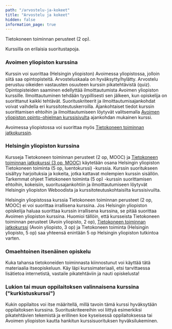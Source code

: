 ```yaml
---
path: "/arvostelu-ja-kokeet"
title: "Arvostelu ja kokeet"
hidden: false
information_page: true
---
```


Tietokoneen toiminnan perusteet (2 op). 

Kurssilla on erilaisia suoritustapoja.

### Avoimen yliopiston kurssina
Kurssin voi suorittaa (Helsingin yliopiston) Avoimessa yliopistossa, jolloin siitä saa opintopisteitä. Arvosteluskaala on hyväksytty/hylätty. Arvostelu perustuu oikeiden vastausten osuuteen kurssin pikatehtävistä (quiz). Opintopisteiden saaminen edellyttää ilmoittautumista Avoimen yliopiston kurssille. Ilmoittautuminen tehdään tyypillisesti sen jälkeen, kun opiskelija on suorittanut kaikki tehtävät. Suorituskriteerit ja ilmoittautumisajankohdat voivat vaihdella eri kurssitoteutuskerroilla. Ajankohtaiset tiedot kurssin suorittamisen ehtoihin ja ilmoittautumiseen löytyvät valitsemalla [Avoimen yliopiston opinto-ohjelman kurssisivulta](https://courses.helsinki.fi/fi/aytkt100051) ajankohdan mukainen kurssi.

Avoimessa yliopistossa voi suorittaa myös [Tietokoneen toiminnan jatkokurssin](https://tietokoneen-toiminnan-jatkokurssi.mooc.fi/). 

### Helsingin yliopiston kurssina
Kursseja Tietokoneen toiminnan perusteet (2 op, MOOC) ja [Tietokoneen toiminnan jatkokurssi (3 op, MOOC)](https://tietokoneen-toiminnan-jatkokurssi.mooc.fi/) käytetään osana Helsingin yliopiston Tietokoneen toiminta (5 op, luentokurssi) -kurssia. Kurssin suoritukseen sisältyy harjoituksia ja kokeita, jotka kattavat molempien kurssin sisällön. Tarkemmat ohjeet Tietokoneen toiminta (5 op) -kurssin suorittamisen ehtoihin, kokeisiin, suoritusajankohtiin ja ilmoittautumiseen löytyvät Helsingin yliopiston Weboodista ja kurssitoteutuskohtaisilta kurssisivuilta. 

Helsingin yliopistossa kurssia Tietokoneen toiminnan perusteet (2 op, MOOC) ei voi suorittaa irrallisena kurssina. Jos Helsingin yliopiston opiskelija haluaa suorittaa kurssin irrallisena kurssina, se pitää suorittaa Avoimen yliopiston kurssina. Huomioi tällöin, että kursseista Tietokoneen toiminnan perusteet (Avoin yliopisto, 2 op), [Tietokoneen toiminnan jatkokurssi](https://tietokoneen-toiminnan-jatkokurssi.mooc.fi/) (Avoin yliopisto, 3 op) ja Tietokoneen toiminta (Helsingin yliopisto, 5 op) saa yhteensä enintään 5 op Helsingin yliopiston tutkintoa varten. 

### Omaehtoinen itsenäinen opiskelu
Kuka tahansa tietokoneiden toiminnasta kiinnostunut voi käyttää tätä materiaalia itseopiskeluun. Käy läpi kurssimateriaali, etsi tarvittaessa lisätietoa internetistä, vastaile pikatehtäviin ja nauti opiskelusta!

### Lukion tai muun oppilaitoksen valinnaisena kurssina ("kurkistuskurssi")
Kukin oppilaitos voi itse määritellä, millä tavoin tämä kurssi hyväksytään oppilaitoksen kurssina. Suorituskriteereihin voi liittyä esimerkiksi pikatehtävien tekemistä ja erillinen koe kyseisessä oppilaitoksessa tai Avoimen yliopiston kautta hankitun kurssisuorituksen hyväksilukeminen.

